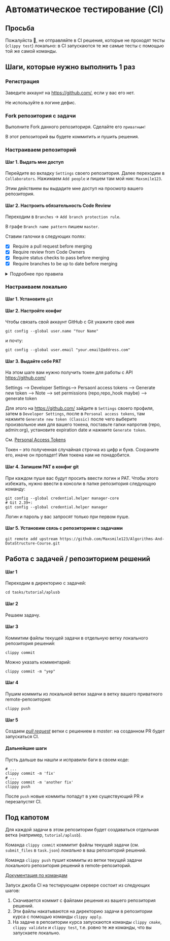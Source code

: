 # Автоматическое тестирование (CI)

## Просьба

Пожалуйста 🙏, не отправляйте в CI решения, которые не проходят тесты (`clippy test`) локально: в CI запускаются те же самые тесты с помощью той же самой команды.

## Шаги, которые нужно выполнить 1 раз

### Регистрация

Заведите аккаунт на https://github.com/, если у вас его нет.

Не используйте в логине дефис.

### Fork репозитория с задачи

Выполните Fork данного репозиториря. Сделайте его `приватным!`

В этот репозиторий вы будете коммитить и пушить решения.

### Настраиваем репозиторий

#### Шаг 1. Выдать мне доступ

Перейдите во вкладку `Settings` своего репозитория. Далее переходим в `Collaborators`. Нажимаем `Add people` и пишем там мой ник: ```Maxsmile123```.

Этим действием вы выдадите мне доступ на просмотр вашего репозитория.

#### Шаг 2. Настроить обязательность Code Review

Переходим в `Branches` -> `Add branch protection rule`.

В графе `Branch name pattern` пишем `master`.

Ставим галочки в следующих полях:
- [x] Require a pull request before merging
- [x] Require review from Code Owners
- [x] Require status checks to pass before merging
- [x] Require branches to be up to date before merging

<details>
<summary>Подробнее про правила</summary>

`Первое правило` обязывает мержить коммиты в main только через Pull Request.

`Второе правило` ставит в Reviewers участников из файла CODEOWNERS, т.е. меня. Это позволит мне получать уведомление о том, что ваш PR нужно посмотреть.

`Третье правило` требует обязательного прохождения проверок в CI при мерже.

`Четвертое правило` требует, чтобы ваш код был синхронизирован с моим репозиторием.
</details>

### Настраиваем локально

#### Шаг 1. Установите `git`

#### Шаг 2. Настройте конфиг

Чтобы связать свой аккаунт GitHub с Git укажите своё имя
```shell
git config --global user.name "Your Name"
```
и почту:
```shell
git config --global user.email "your.email@address.com"
```

#### Шаг 3. Выдайте себе PAT

На этом шаге вам нужно получить токен для работы с API https://github.com/

Settings --> Developer Settings--> Persaonl access tokens --> Generate new token --> Note --> set permissions (repo,repo_hook maybe) --> generate token

Для этого на https://github.com/ зайдите в `Settings` своего профиля, затем в `Developer Settings`, после в `Personal access tokens`, там нажмите `Generate new token (Classic)` после чего выберите произвольное имя для вашего токена, поставьте галки напротив (repo, admin:org), установите expiration date и нажмите `Generate token`.

См. [Personal Access Tokens](https://docs.github.com/en/authentication/keeping-your-account-and-data-secure/managing-your-personal-access-tokens)

Токен – это полученная случайная строчка из цифр и букв. Сохраните его, иначе он пропадет! Имя токена нам не понадобится.

#### Шаг 4. Запишем PAT в конфиг git

При каждом пуше вас будут просить ввести логин и PAT. Чтобы этого избежать, нужно ввести в консоли в папке репозитория следующую команду:
```shell
git config --global credential.helper manager-core
# Git 2.39+:
git config --global credential.helper manager
```
Логин и пароль у вас запросят только при первом пуше.


#### Шаг 5. Установим связь с репозиторием с задачами

```shell
git remote add upstream https://github.com/Maxsmile123/Algorithms-And-DataStructure-Course.git
```

## Работа с задачей / репозиторием решений

#### Шаг 1

Переходим в директорию с задачей:
```shell
cd tasks/tutorial/aplusb
```

#### Шаг 2

Решаем задачу.

#### Шаг 3

Коммитим файлы текущей задачи в отдельную ветку локального репозитория решений:
```shell
clippy commit
```

Можно указать комментарий:
```shell
clippy commit -m "yep"
```

#### Шаг 4

Пушим коммиты из локальной ветки задачи в ветку вашего приватного remote-репозитория:
```shell
clippy push
```

#### Шаг 5

Создаем [_pull request_](https://docs.github.com/en/pull-requests/collaborating-with-pull-requests/proposing-changes-to-your-work-with-pull-requests/creating-a-pull-request) ветки с решением в _master_:
на созданном PR будет запускаться CI.

#### Дальнейшие шаги

Пусть дальше вы нашли и исправили баги в своем коде:

```shell
# ...
clippy commit -m 'fix'
# ...
clippy commit -m 'another fix'
clippy push
```

После `push` новые коммиты попадут в уже существующий PR и перезапустят CI.


## Под капотом

Для каждой задачи в этом репозитории будет создаваться отдельная ветка (например, `tutorial/aplusb`).

Команда `clippy commit` коммитит файлы текущей задачи (см. `submit_files` в `task.json`) _локально_ в ваш репозиторий решений.

Команда `clippy push` пушит коммиты из ветки текущей задачи локального репозитория решений в remote-репозиторий.


[Документация по командам](https://gitlab.com/Lipovsky/clippy/-/blob/master/docs/commands.md)


Запуск джоба CI на тестирующем сервере состоит из следующих шагов:

1) Скачивается коммит с файлами решения из вашего репозитория решений.
2) Эти файлы накатываются на директорию задачи в репозитории курса с помощью команды `clippy apply`.
3) На задаче в репозитории курса запускаются команды `clippy cmake`, `clippy validate` и `clippy test`, т.е. ровно те же команды, что вы запускаете локально.
